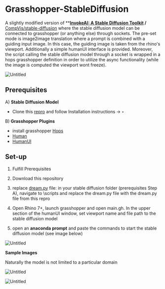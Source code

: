 # Grasshopper-StableDiffusion

A slightly modified version of ****[InvokeAI: A Stable Diffusion Toolkit](https://github.com/invoke-ai/InvokeAI) /** [CompVis/stable-diffusion](https://github.com/CompVis/stable-diffusion) where the stable diffusion model can be connected to grasshopper (or anything else) through sockets. 
The pre-set mode is image2image translation where a prompt is combined with a guiding input image. In this case, the guiding image is taken from the rhino's viewport.
Additionally a simple humanUI interface is provided. Moreover, the script calling the stable diffusion model through a socket is wrapped in a hops grasshopper definition in order to utilize the async functionality (while the image is computed the viewport wont freeze). 

![Untitled](https://github.com/SerjoschDuering/Grasshopper-StableDiffusion/raw/main/images/Untitled.png)

## Prerequisites

A) **Stable Diffusion Model**

- Clone this [repro](https://github.com/invoke-ai/InvokeAI) and follow Installation instructions
→ ‣

B) **Grasshopper Plugins**

- install grasshopper [Hops](https://developer.rhino3d.com/guides/compute/hops-component/)
- [Human](https://www.food4rhino.com/en/app/human)
- [HumanUI](https://www.food4rhino.com/en/app/human-ui)

## Set-up

1. Fulfill Prerequisites
2. Download this repository
3. replace [dream.py](http://dream.py) file:
in your stable diffusion folder (prerequisites Step A), navigate to 
\scripts and replace the dream.py file with the dream.py file from this repro

1. Open Rhino 7+, launch grasshopper and open main.gh.
In the upper section of the humanUI window, set viewport name and file path to the stable diffusion model
2. open an **anaconda prompt**  and paste the commands to start the stable diffusion model (see image below)

![Untitled](https://github.com/SerjoschDuering/Grasshopper-StableDiffusion/raw/main/images/Untitled%201.png)

**Sample Images** 

Naturally the model is not limited to a particular domain

![Untitled](https://github.com/SerjoschDuering/Grasshopper-StableDiffusion/raw/main/images/Untitled%202.png)

![Untitled](https://github.com/SerjoschDuering/Grasshopper-StableDiffusion/raw/main/images/Untitled%203.png)
